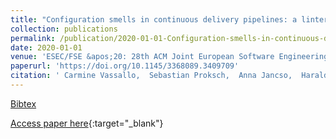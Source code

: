 ```yaml
---
title: "Configuration smells in continuous delivery pipelines: a linter and a six-month study on GitLab"
collection: publications
permalink: /publication/2020-01-01-Configuration-smells-in-continuous-delivery-pipelines-a-linter-and-a-six-month-study-on-GitLab
date: 2020-01-01
venue: 'ESEC/FSE &apos;20: 28th ACM Joint European Software Engineering Conference and Symposium on the Foundations of Software Engineering, Virtual Event, USA, November 8-13, 2020'
paperurl: 'https://doi.org/10.1145/3368089.3409709'
citation: ' Carmine Vassallo,  Sebastian Proksch,  Anna Jancso,  Harald Gall,  Massimiliano Di Penta, &quot;Configuration smells in continuous delivery pipelines: a linter and a six-month study on GitLab.&quot; ESEC/FSE &amp;apos;20: 28th ACM Joint European Software Engineering Conference and Symposium on the Foundations of Software Engineering, Virtual Event, USA, November 8-13, 2020, 2020.'
---
```

[Bibtex](https://dblp.org/rec/conf/sigsoft/VassalloPJGP20.bib)

[Access paper here](https://doi.org/10.1145/3368089.3409709){:target="_blank"}
